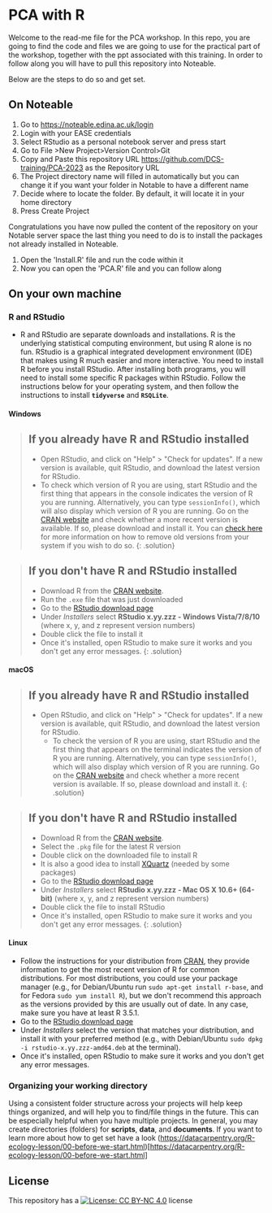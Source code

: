 # PCA with R

Welcome to the read-me file for the PCA workshop. 
In this repo, you are going to find the code and files we are going to use for the practical part of the workshop, together with the ppt associated with this training.
In order to follow along you will have to pull this repository into Noteable. 

Below are the steps to do so and get set. 

## On Noteable

1. Go to https://noteable.edina.ac.uk/login
2. Login with your EASE credentials
3. Select RStudio as a personal notebook server and press start
4. Go to File >New Project>Version Control>Git
5. Copy and Paste this repository URL https://github.com/DCS-training/PCA-2023 as the Repository URL
6. The Project directory name will filled in automatically but you can change it if you want your folder in Notable to have a different name
7. Decide where to locate the folder. By default, it will locate it in your home directory 
8. Press Create Project

Congratulations you have now pulled the content of the repository on your Notable server space the last thing you need to do is to install the packages not already installed in Noteable.

1. Open the 'Install.R' file and run the code within it 
2. Now you can open the 'PCA.R' file and you can follow along

## On your own machine

### R and RStudio

* R and RStudio are separate downloads and installations. R is the
underlying statistical computing environment, but using R alone is no
fun. RStudio is a graphical integrated development environment (IDE) that makes
using R much easier and more interactive. You need to install R before you
install RStudio. After installing both programs, you will need to install 
some specific R packages within RStudio. Follow the instructions below for
your operating system, and then follow the instructions to install
**`tidyverse`** and **`RSQLite`**.

#### Windows

> ## If you already have R and RStudio installed
>
> * Open RStudio, and click on "Help" > "Check for updates". If a new version is
> available, quit RStudio, and download the latest version for RStudio.
> * To check which version of R you are using, start RStudio and the first thing
>  that appears in the console indicates the version of R you are
>  running. Alternatively, you can type `sessionInfo()`, which will also display
>  which version of R you are running. Go on
>  the [CRAN website](https://cran.r-project.org/bin/windows/base/) and check
> whether a more recent version is available. If so, please download and install
> it. You can [check here](https://cran.r-project.org/bin/windows/base/rw-FAQ.html#How-do-I-UNinstall-R_003f) for
> more information on how to remove old versions from your system if you wish to do so.
{: .solution}

> ## If you don't have R and RStudio installed
>
> * Download R from
>  the [CRAN website](https://cran.r-project.org/bin/windows/base/release.htm).
> * Run the `.exe` file that was just downloaded
> * Go to the [RStudio download page](https://www.rstudio.com/products/rstudio/download/#download)
> * Under *Installers* select **RStudio x.yy.zzz - Windows Vista/7/8/10** (where x, y, and z represent version numbers)
> * Double click the file to install it
> * Once it's installed, open RStudio to make sure it works and you don't get any
> error messages.
{: .solution}


#### macOS

> ## If you already have R and RStudio installed
>
> * Open RStudio, and click on "Help" > "Check for updates". If a new version is
>	available, quit RStudio, and download the latest version for RStudio.
>	* To check the version of R you are using, start RStudio and the first thing
>	  that appears on the terminal indicates the version of R you are running. Alternatively, you can type `sessionInfo()`, which will 
>	also display which version of R you are running. Go on
>	  the [CRAN website](https://cran.r-project.org/bin/macosx/) and check
>	  whether a more recent version is available. If so, please download and install
>	  it.
{: .solution}

> ## If you don't have R and RStudio installed
>
> * Download R from
>   the [CRAN website](https://cran.r-project.org/bin/macosx/).
> * Select the `.pkg` file for the latest R version
> * Double click on the downloaded file to install R
> * It is also a good idea to install [XQuartz](https://www.xquartz.org/) (needed
>   by some packages)
> * Go to the [RStudio download page](https://www.rstudio.com/products/rstudio/download/#download)
> * Under *Installers* select **RStudio x.yy.zzz - Mac OS X 10.6+ (64-bit)**
>   (where x, y, and z represent version numbers)
> * Double click the file to install RStudio
> * Once it's installed, open RStudio to make sure it works and you don't get any
>   error messages.
{: .solution}

#### Linux

* Follow the instructions for your distribution
 from [CRAN](https://cloud.r-project.org/bin/linux), they provide information
 to get the most recent version of R for common distributions. For most
 distributions, you could use your package manager (e.g., for Debian/Ubuntu run
 `sudo apt-get install r-base`, and for Fedora `sudo yum install R`), but we
 don't recommend this approach as the versions provided by this are
 usually out of date. In any case, make sure you have at least R 3.5.1.
* Go to the [RStudio download
  page](https://www.rstudio.com/products/rstudio/download/#download)
* Under *Installers* select the version that matches your distribution, and
   install it with your preferred method (e.g., with Debian/Ubuntu `sudo dpkg -i
   rstudio-x.yy.zzz-amd64.deb` at the terminal).
* Once it's installed, open RStudio to make sure it works and you don't get any
   error messages.

### Organizing your working directory

Using a consistent folder structure across your projects will help keep things
organized, and will help you to find/file things in the future. This
can be especially helpful when you have multiple projects. In general, you may
create directories (folders) for **scripts**, **data**, and **documents**. 
If you want to learn more about how to get set have a look (https://datacarpentry.org/R-ecology-lesson/00-before-we-start.html)[https://datacarpentry.org/R-ecology-lesson/00-before-we-start.html]

## License
This repository has a [![License: CC BY-NC 4.0](https://licensebuttons.net/l/by-nc/4.0/80x15.png)](https://creativecommons.org/licenses/by-nc/4.0/) license
